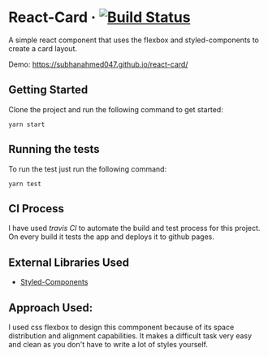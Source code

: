 # React-Card &middot; [![Build Status](https://travis-ci.org/subhanahmed047/react-card.svg?branch=master)](https://travis-ci.org/subhanahmed047/react-card)

A simple react component that uses the flexbox and styled-components to create a card layout.

Demo: https://subhanahmed047.github.io/react-card/

## Getting Started

Clone the project and run the following command to get started:
```
yarn start
```

## Running the tests

To run the test just run the following command:

```
yarn test
```

## CI Process
I have used _travis CI_ to automate the build and test process for this project. On every build it tests the app and deploys it to github pages. 

## External Libraries Used

* [Styled-Components](https://www.styled-components.com)

## Approach Used:
I used css flexbox to design this commponent because of its space distribution and alignment capabilities. It makes a difficult task very easy and clean as you don't have to write a lot of styles yourself. 


